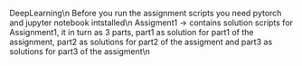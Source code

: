 DeepLearning\n
Before you run the assignment scripts you need pytorch and jupyter notebook intstalled\n
Assigment1 -> contains solution scripts for Assignment1, it in turn as 3 parts, part1 as solution for part1 of the assignment, part2 as solutions for part2 of the assigment and part3 as solutions for part3 of the assigment\n
